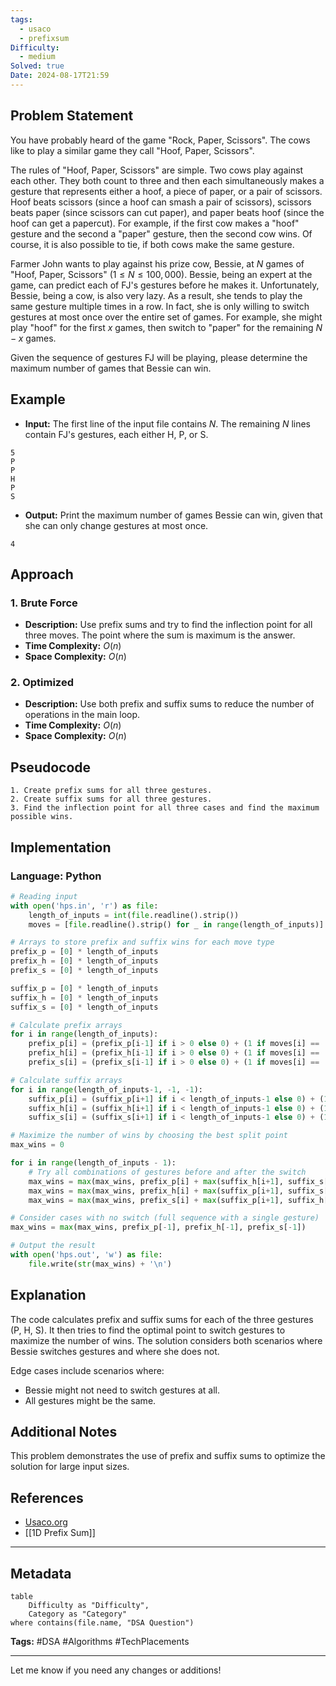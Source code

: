 ```yaml
---
tags:
  - usaco
  - prefixsum
Difficulty:
  - medium
Solved: true
Date: 2024-08-17T21:59
---
```

## Problem Statement

You have probably heard of the game "Rock, Paper, Scissors". The cows like to play a similar game they call "Hoof, Paper, Scissors".

The rules of "Hoof, Paper, Scissors" are simple. Two cows play against each other. They both count to three and then each simultaneously makes a gesture that represents either a hoof, a piece of paper, or a pair of scissors. Hoof beats scissors (since a hoof can smash a pair of scissors), scissors beats paper (since scissors can cut paper), and paper beats hoof (since the hoof can get a papercut). For example, if the first cow makes a "hoof" gesture and the second a "paper" gesture, then the second cow wins. Of course, it is also possible to tie, if both cows make the same gesture.

Farmer John wants to play against his prize cow, Bessie, at $N$ games of "Hoof, Paper, Scissors" ($1≤N≤100,000$). Bessie, being an expert at the game, can predict each of FJ's gestures before he makes it. Unfortunately, Bessie, being a cow, is also very lazy. As a result, she tends to play the same gesture multiple times in a row. In fact, she is only willing to switch gestures at most once over the entire set of games. For example, she might play "hoof" for the first $x$ games, then switch to "paper" for the remaining $N-x$ games.

Given the sequence of gestures FJ will be playing, please determine the maximum number of games that Bessie can win.

## Example
- **Input:** 
	The first line of the input file contains $N$.
	The remaining $N$ lines contain FJ's gestures, each either H, P, or S.
```
5
P
P
H
P
S
```
- **Output:** 
	Print the maximum number of games Bessie can win, given that she can only change gestures at most once.
```
4
```

## Approach
### 1. Brute Force
- **Description:** Use prefix sums and try to find the inflection point for all three moves. The point where the sum is maximum is the answer.
- **Time Complexity:** $O(n)$
- **Space Complexity:** $O(n)$

### 2. Optimized
- **Description:** Use both prefix and suffix sums to reduce the number of operations in the main loop.
- **Time Complexity:** $O(n)$
- **Space Complexity:** $O(n)$

## Pseudocode
```
1. Create prefix sums for all three gestures.
2. Create suffix sums for all three gestures.
3. Find the inflection point for all three cases and find the maximum possible wins.
```

## Implementation
### Language: Python
```python
# Reading input
with open('hps.in', 'r') as file:
    length_of_inputs = int(file.readline().strip())
    moves = [file.readline().strip() for _ in range(length_of_inputs)]

# Arrays to store prefix and suffix wins for each move type
prefix_p = [0] * length_of_inputs
prefix_h = [0] * length_of_inputs
prefix_s = [0] * length_of_inputs

suffix_p = [0] * length_of_inputs
suffix_h = [0] * length_of_inputs
suffix_s = [0] * length_of_inputs

# Calculate prefix arrays
for i in range(length_of_inputs):
    prefix_p[i] = (prefix_p[i-1] if i > 0 else 0) + (1 if moves[i] == 'P' else 0)
    prefix_h[i] = (prefix_h[i-1] if i > 0 else 0) + (1 if moves[i] == 'H' else 0)
    prefix_s[i] = (prefix_s[i-1] if i > 0 else 0) + (1 if moves[i] == 'S' else 0)

# Calculate suffix arrays
for i in range(length_of_inputs-1, -1, -1):
    suffix_p[i] = (suffix_p[i+1] if i < length_of_inputs-1 else 0) + (1 if moves[i] == 'P' else 0)
    suffix_h[i] = (suffix_h[i+1] if i < length_of_inputs-1 else 0) + (1 if moves[i] == 'H' else 0)
    suffix_s[i] = (suffix_s[i+1] if i < length_of_inputs-1 else 0) + (1 if moves[i] == 'S' else 0)

# Maximize the number of wins by choosing the best split point
max_wins = 0

for i in range(length_of_inputs - 1):
    # Try all combinations of gestures before and after the switch
    max_wins = max(max_wins, prefix_p[i] + max(suffix_h[i+1], suffix_s[i+1]))
    max_wins = max(max_wins, prefix_h[i] + max(suffix_p[i+1], suffix_s[i+1]))
    max_wins = max(max_wins, prefix_s[i] + max(suffix_p[i+1], suffix_h[i+1]))

# Consider cases with no switch (full sequence with a single gesture)
max_wins = max(max_wins, prefix_p[-1], prefix_h[-1], prefix_s[-1])

# Output the result
with open('hps.out', 'w') as file:
    file.write(str(max_wins) + '\n')
```

## Explanation
The code calculates prefix and suffix sums for each of the three gestures (P, H, S). It then tries to find the optimal point to switch gestures to maximize the number of wins. The solution considers both scenarios where Bessie switches gestures and where she does not.

Edge cases include scenarios where:
- Bessie might not need to switch gestures at all.
- All gestures might be the same.

## Additional Notes
This problem demonstrates the use of prefix and suffix sums to optimize the solution for large input sizes.

## References
- [Usaco.org](https://usaco.org/index.php?page=viewproblem2&cpid=691)
- [[1D Prefix Sum]]

---

## Metadata
```dataview
table
    Difficulty as "Difficulty",
    Category as "Category"
where contains(file.name, "DSA Question")
```

**Tags:** #DSA #Algorithms #TechPlacements

---

Let me know if you need any changes or additions!
